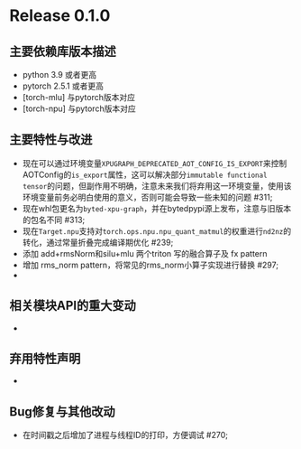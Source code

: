 # Release 0.1.0

## 主要依赖库版本描述
- python 3.9 或者更高
- pytorch 2.5.1 或者更高
- [torch-mlu] 与pytorch版本对应
- [torch-npu] 与pytorch版本对应

## 主要特性与改进
- 现在可以通过环境变量`XPUGRAPH_DEPRECATED_AOT_CONFIG_IS_EXPORT`来控制AOTConfig的`is_export`属性，这可以解决部分`immutable functional tensor`的问题，但副作用不明确，注意未来我们将弃用这一环境变量，使用该环境变量前务必明白使用的意义，否则可能会导致一些未知的问题 #311;
- 现在whl包更名为`byted-xpu-graph`，并在bytedpypi源上发布，注意与旧版本的包名不同 #313;
- 现在`Target.npu`支持对`torch.ops.npu.npu_quant_matmul`的权重进行`nd2nz`的转化，通过常量折叠完成编译期优化 #239;
- 添加 add+rmsNorm和silu+mlu 两个triton 写的融合算子及 fx pattern
- 增加 rms_norm pattern，将常见的rms_norm小算子实现进行替换 #297;
-

## 相关模块API的重大变动
-

## 弃用特性声明
-

## Bug修复与其他改动
- 在时间戳之后增加了进程与线程ID的打印，方便调试 #270;
